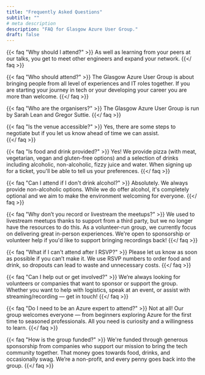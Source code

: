 ```yaml
---
title: "Frequently Asked Questions"
subtitle: ""
# meta description
description: "FAQ for Glasgow Azure User Group."
draft: false
---
```



{{< faq "Why should I attend?" >}}
As well as learning from your peers at our talks, you get to meet other engineers and expand your network.
{{</ faq >}}

{{< faq "Who should attend?" >}}
The Glasgow Azure User Group is about bringing people from all level of experiences and IT roles together.  If you are starting your journey in tech or your developing your career you are more than welcome. 
{{</ faq >}}

{{< faq "Who are the organisers?" >}}
The Glasgow Azure User Group is run by Sarah Lean and Gregor Suttie. 
{{</ faq >}}

{{< faq "Is the venue accessible?" >}}
Yes, there are some steps to negotiate but if you let us know ahead of time we can assist.  
{{</ faq >}}

{{< faq "Is food and drink provided?" >}}
Yes! We provide pizza (with meat, vegetarian, vegan and gluten-free options) and a selection of drinks including alcoholic, non-alcoholic, fizzy juice and water. When signing up for a ticket, you'll be able to tell us your preferences.
{{</ faq >}}


{{< faq "Can I attend if I don't drink alcohol?" >}}
Absolutely. We always provide non-alcoholic options. While we do offer alcohol, it's completely optional and we aim to make the environment welcoming for everyone.
{{</ faq >}}

{{< faq "Why don’t you record or livestream the meetups?" >}}
We used to livestream meetups thanks to support from a third party, but we no longer have the resources to do this. As a volunteer-run group, we currently focus on delivering great in-person experiences. We're open to sponsorship or volunteer help if you'd like to support bringing recordings back!
{{</ faq >}}

{{< faq "What if I can't attend after I RSVP?" >}}
Please let us know as soon as possible if you can’t make it. We use RSVP numbers to order food and drink, so dropouts can lead to waste and unnecessary costs.
{{</ faq >}}

{{< faq "Can I help out or get involved?" >}}
We’re always looking for volunteers or companies that want to sponsor or support the group. Whether you want to help with logistics, speak at an event, or assist with streaming/recording — get in touch!
{{</ faq >}}

{{< faq "Do I need to be an Azure expert to attend?" >}}
Not at all! Our group welcomes everyone — from beginners exploring Azure for the first time to seasoned professionals. All you need is curiosity and a willingness to learn.
{{</ faq >}}

{{< faq "How is the group funded?" >}}
We're funded through generous sponsorship from companies who support our mission to bring the tech community together. That money goes towards food, drinks, and occasionally swag. We’re a non-profit, and every penny goes back into the group.
{{</ faq >}}
